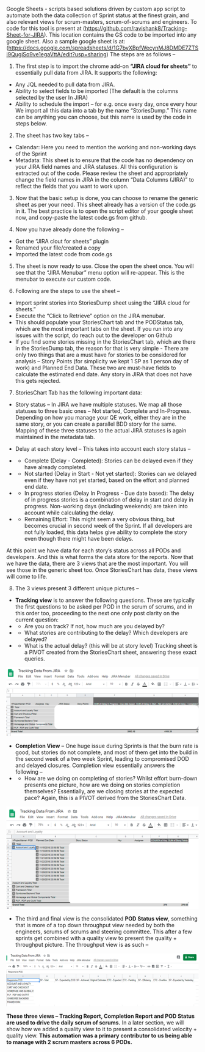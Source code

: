Google Sheets - scripts based solutions driven by custom app script to automate both the data collection of Sprint status at the finest grain, and also relevant views for scrum-masters, scrum-of-scrums and engineers.
To code for this tool is present at (https://github.com/ravishank8/Tracking-Sheet-for-JIRA). This location contains the GS code to be imported into any google sheet.
Also a sample google sheet is at: (https://docs.google.com/spreadsheets/d/1G7byXBpfWecynMJ8DMDE7ZTSi9QugiSo9ve1egaVttA/edit?usp=sharing)
The steps are as follows – 
1. The first step is to import the chrome add-on **“JIRA cloud for sheets”** to essentially pull data from JIRA. It supports the following:
* Any JQL needed to pull data from JIRA.
* Ability to select fields to be imported (The default is the columns selected by the user In JIRA)
* Ability to schedule the import – for e.g. once every day, once every hour
We import all this data into a tab by the name “StoriesDump.” This name can be anything you can choose, but this name is used by the code in steps below.

2. The sheet has two key tabs – 
* Calendar: Here you need to mention the working and non-working days of the Sprint
* Metadata: This sheet is to ensure that the code has no dependency on your JIRA field names and JIRA statuses. All this configuration is extracted out of the code. Please review the sheet and appropriately change the field names in JIRA in the column “Data Columns (JIRA)” to reflect the fields that you want to work upon.

3. Now that the basic setup is done, you can choose to rename the generic sheet as per your need. This sheet already has a version of the code.gs in it. The best practice is to open the script editor of your google sheet now, and copy-paste the latest code.gs from github.

4. Now you have already done the following – 

* Got the “JIRA clout for sheets” plugin
* Renamed your file/created a copy
* Imported the latest code from code.gs

5. The sheet is now ready to use. Close the open the sheet once. You will see that the “JIRA Menubar” menu option will re-appear. This is the menubar to execute our custom code.

6. Following are the steps to use the sheet – 
* Import sprint stories into StoriesDump sheet using the “JIRA cloud for sheets.”
* Execute the “Click to Retrieve” option on the JIRA menubar.
* This should populate your StoriesChart tab and the PODStatus tab, which are the most important tabs on the sheet. If you run into any issues with the script, do reach out to the developer on Github 
* If you find some stories missing in the StoriesChart tab, which are there in the StoriesDump tab, the reason for that is very simple - There are only two things that are a must have for stories to be considered for analysis – Story Points (for simplicity we kept 1 SP as 1 person day of work) and Planned End Data. These two are must-have fields to calculate the estimated end date. Any story in JIRA that does not have this gets rejected.

7. StoriesChart Tab has the following important data:
* Story status – In JIRA we have multiple statuses. We map all those statuses to three basic ones – Not started, Complete and In-Progress. Depending on how you manage your QE work, either they are in the same story, or you can create a parallel BDD story for the same. Mapping of these three statuses to the actual JIRA statuses is again maintained in the metadata tab.
*	Delay at each story level – This takes into account each story status – 
  * * Complete (Delay - Completed): Stories can be delayed even if they have already completed.
  * * Not started (Delay in Start - Not yet started): Stories can we delayed even if they have not yet started, based on the effort and planned end date.
  * * In progress stories (Delay In Progress - Due date based): The delay of in progress stories is a combination of delay in start and delay in progress.
Non-working days (including weekends) are taken into account while calculating the delay.

  * * Remaining Effort: This might seem a very obvious thing, but becomes crucial in second week of the Sprint. If all developers are not fully loaded, this data helps give ability to complete the story even though there might have been delays.
  
At this point we have data for each story’s status across all PODs and developers. And this is what forms the data store for the reports.
Now that we have the data, there are 3 views that are the most important. You will see those in the generic sheet too. Once StoriesChart has data, these views will come to life.

8.	The 3 views present 3 different unique pictures – 
 *	**Tracking view** is to answer the following questions. These are typically the first questions to be asked per POD in the scrum of scrums, and in this order too, proceeding to the next one only post clarity on the current question:
  * *  Are you on track? If not, how much are you delayed by?
  * * 	What stories are contributing to the delay? Which developers are delayed?
  * * 	What is the actual delay? (this will be at story level)
Tracking sheet is a PIVOT created from the StoriesChart sheet, answering these exact queries.

![](images/TrackingView.png)

  * **Completion View** – One huge issue during Sprints is that the burn rate is good, but stories do not complete, and most of them get into the build in the second week of a two week Sprint, leading to compromised DOD and delayed closures. Completion view essentially answers the following – 
  * * How are we doing on completing of stories? Whilst effort burn-down presents one picture, how are we doing on stories completion  themselves? Essentially, are we closing stories at the expected pace?
       Again, this is a PIVOT derived from the StoriesChart Data.

![](images/CompletionView.png)

  * The third and final view is the consolidated **POD Status view**, something that is more of a top down throughput view needed by both the engineers, scrums of scrums and steering committee. This after a few sprints get combined with a quality view to present the quality + throughput picture. The throughput view is as such – 
  
![](/images/PODStatusView.png)

**These three views – Tracking Report, Completion Report and POD Status are used to drive the daily scrum of scrums.** In a later section, we will show how we added a quality view to it to present a consolidated velocity + quality view.
**This automation was a primary contributor to us being able to manage with 2 scrum masters across 6 PODs.**
